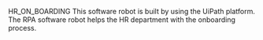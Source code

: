 HR_ON_BOARDING
This software robot is built by using the UiPath platform. The RPA software robot helps the HR
department with the onboarding process.
